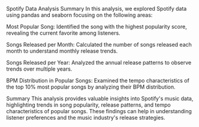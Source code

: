 Spotify Data Analysis Summary
In this analysis, we explored Spotify data using pandas and seaborn focusing on the following areas:

Most Popular Song: Identified the song with the highest popularity score, revealing the current favorite among listeners.

Songs Released per Month: Calculated the number of songs released each month to understand monthly release trends.

Songs Released per Year: Analyzed the annual release patterns to observe trends over multiple years.

BPM Distribution in Popular Songs: Examined the tempo characteristics of the top 10% most popular songs by analyzing their BPM distribution.

Summary
This analysis provides valuable insights into Spotify's music data, highlighting trends in song popularity, release patterns, and tempo characteristics of popular songs. These findings can help in understanding listener preferences and the music industry's release strategies.

